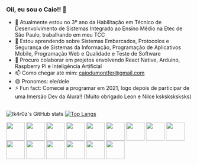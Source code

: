 ### Oii, eu sou o Caio!! 👋

- 🔭 Atualmente estou no 3º ano da Habilitação em Técnico de Desenvolvimento de Sistemas Integrado ao Ensino Médio na Etec de São Paulo, trabalhando em meu TCC
- 🌱 Estou aprendendo sobre Sistemas Embarcados, Protocolos e Segurança de Sistemas da Informação, Programação de Aplicativos Mobile, Programação Web e Qualidade e Teste de Software
- 👯 Procuro colaborar em projetos envolvendo React Native, Arduino, Raspberry Pi e Inteligência Artificial
- 📫 Como chegar até mim: caiodumontfer@gmail.com
- 😄 Pronomes: ele/dele
- ⚡ Fun fact: Comecei a programar em 2021, logo depois de participar de uma Imersão Dev da Alura!! (Muito obrigado Leon e Nilce ksksksksksks)

##

![Ik4r0z's GitHub stats](https://github-readme-stats.vercel.app/api?username=Ik4r0z&show_icons=true&theme=dark)
[![Top Langs](https://github-readme-stats.vercel.app/api/top-langs/?username=Ik4r0z&layout=compact&theme=dark)](https://github.com/Ik4r0z/github-readme-stats)

<div>
  <img width="50" height="50" align="center" src="https://cdn.jsdelivr.net/gh/devicons/devicon@latest/icons/html5/html5-plain.svg" />
  <img width="50" height="50" align="center" src="https://cdn.jsdelivr.net/gh/devicons/devicon@latest/icons/css3/css3-plain.svg" />
  <img width="50" height="50" align="center" src="https://cdn.jsdelivr.net/gh/devicons/devicon@latest/icons/javascript/javascript-plain.svg" />
  <img width="50" height="50" align="center" src="https://cdn.jsdelivr.net/gh/devicons/devicon@latest/icons/java/java-original.svg" />
  <img width="50" height="50" align="center" src="https://cdn.jsdelivr.net/gh/devicons/devicon@latest/icons/mysql/mysql-original.svg" />
  <img width="50" height="50" align="center" src="https://cdn.jsdelivr.net/gh/devicons/devicon@latest/icons/dot-net/dot-net-plain.svg" />
  <img width="50" height="50" align="center" src="https://cdn.jsdelivr.net/gh/devicons/devicon@latest/icons/microsoftsqlserver/microsoftsqlserver-original.svg" />
  <img width="50" height="50" align="center" src="https://cdn.jsdelivr.net/gh/devicons/devicon@latest/icons/csharp/csharp-plain.svg" />
  <img width="50" height="50" align="center" src="https://cdn.jsdelivr.net/gh/devicons/devicon@latest/icons/androidstudio/androidstudio-original.svg" />
  <img width="50" height="50" align="center" src="https://cdn.jsdelivr.net/gh/devicons/devicon@latest/icons/linux/linux-original.svg" />
  <img width="50" height="50" align="center" src="https://cdn.jsdelivr.net/gh/devicons/devicon@latest/icons/arduino/arduino-original.svg" />  
  <img width="50" height="50" align="center" src="https://cdn.jsdelivr.net/gh/devicons/devicon@latest/icons/flutter/flutter-original.svg" />  
  <img width="50" height="50" align="center" src="https://cdn.jsdelivr.net/gh/devicons/devicon@latest/icons/raspberrypi/raspberrypi-original.svg" />
  <img width="50" height="50" align="center" src="https://cdn.jsdelivr.net/gh/devicons/devicon@latest/icons/tensorflow/tensorflow-original.svg" />  
  <img width="50" height="50" align="center" src="https://cdn.jsdelivr.net/gh/devicons/devicon@latest/icons/python/python-original.svg" />
</div>
